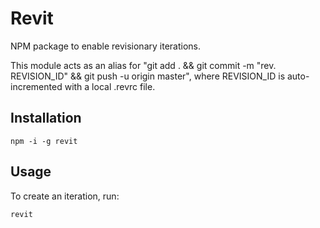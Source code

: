 # Revit
NPM package to enable revisionary iterations.

This module acts as an alias for "git add . && git commit -m "rev. REVISION_ID" && git push -u origin master", where REVISION_ID is auto-incremented with a local .revrc file.

## Installation
````
npm -i -g revit
````

## Usage
To create an iteration, run:
````
revit
````